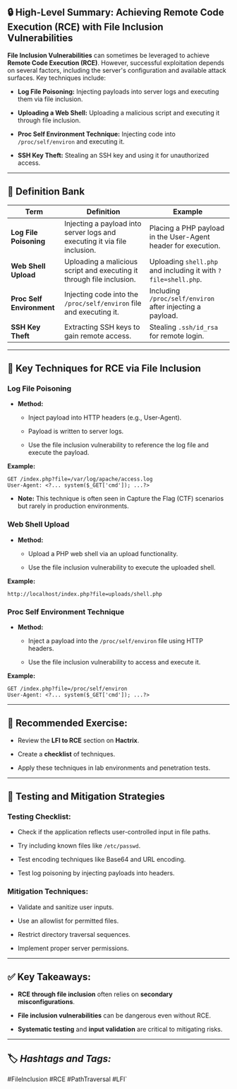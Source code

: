 ## 🔒 **High-Level Summary: Achieving Remote Code Execution (RCE) with File Inclusion Vulnerabilities**

**File Inclusion Vulnerabilities** can sometimes be leveraged to achieve **Remote Code Execution (RCE)**. However, successful exploitation depends on several factors, including the server's configuration and available attack surfaces. Key techniques include:

- **Log File Poisoning:** Injecting payloads into server logs and executing them via file inclusion.
    
- **Uploading a Web Shell:** Uploading a malicious script and executing it through file inclusion.
    
- **Proc Self Environment Technique:** Injecting code into `/proc/self/environ` and executing it.
    
- **SSH Key Theft:** Stealing an SSH key and using it for unauthorized access.
    

---

## 📝 **Definition Bank**

|**Term**|**Definition**|**Example**|
|---|---|---|
|**Log File Poisoning**|Injecting a payload into server logs and executing it via file inclusion.|Placing a PHP payload in the User-Agent header for execution.|
|**Web Shell Upload**|Uploading a malicious script and executing it through file inclusion.|Uploading `shell.php` and including it with `?file=shell.php`.|
|**Proc Self Environment**|Injecting code into the `/proc/self/environ` file and executing it.|Including `/proc/self/environ` after injecting a payload.|
|**SSH Key Theft**|Extracting SSH keys to gain remote access.|Stealing `.ssh/id_rsa` for remote login.|

---

## 📖 **Key Techniques for RCE via File Inclusion**

### **Log File Poisoning**

- **Method:**
    
    - Inject payload into HTTP headers (e.g., User-Agent).
        
    - Payload is written to server logs.
        
    - Use the file inclusion vulnerability to reference the log file and execute the payload.
        

**Example:**

```
GET /index.php?file=/var/log/apache/access.log
User-Agent: <?... system($_GET['cmd']); ...?>
```

- **Note:** This technique is often seen in Capture the Flag (CTF) scenarios but rarely in production environments.
    

### **Web Shell Upload**

- **Method:**
    
    - Upload a PHP web shell via an upload functionality.
        
    - Use the file inclusion vulnerability to execute the uploaded shell.
        

**Example:**

```
http://localhost/index.php?file=uploads/shell.php
```

### **Proc Self Environment Technique**

- **Method:**
    
    - Inject a payload into the `/proc/self/environ` file using HTTP headers.
        
    - Use the file inclusion vulnerability to access and execute it.
        

**Example:**

```
GET /index.php?file=/proc/self/environ
User-Agent: <?... system($_GET['cmd']); ...?>
```

---

## 🧪 **Recommended Exercise:**

- Review the **LFI to RCE** section on **Hactrix**.
    
- Create a **checklist** of techniques.
    
- Apply these techniques in lab environments and penetration tests.
    

---

## 🧪 **Testing and Mitigation Strategies**

### **Testing Checklist:**

- Check if the application reflects user-controlled input in file paths.
    
- Try including known files like `/etc/passwd`.
    
- Test encoding techniques like Base64 and URL encoding.
    
- Test log poisoning by injecting payloads into headers.
    

### **Mitigation Techniques:**

- Validate and sanitize user inputs.
    
- Use an allowlist for permitted files.
    
- Restrict directory traversal sequences.
    
- Implement proper server permissions.
    

---

## ✅ **Key Takeaways:**

- **RCE through file inclusion** often relies on **secondary misconfigurations**.
    
- **File inclusion vulnerabilities** can be dangerous even without RCE.
    
- **Systematic testing** and **input validation** are critical to mitigating risks.
    

---

## 🏷️ **_Hashtags and Tags:_**

#FileInclusion #RCE #PathTraversal #LFI`
